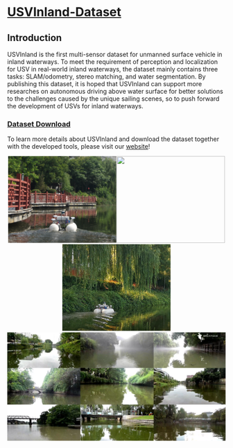 # [USVInland-Dataset](https://www.orca-tech.cn/datasets.html)

## Introduction

USVInland is the first multi-sensor dataset for unmanned surface vehicle in inland waterways. To meet the requirement of perception and localization for USV in real-world inland waterways, the dataset mainly contains three tasks: SLAM/odometry, stereo matching, and water segmentation. By publishing this dataset, it is hoped that USVInland can support more researches on autonomous driving above water surface for better solutions to the challenges caused by the unique sailing scenes, so to push forward the development of USVs for inland waterways.

### [Dataset Download](https://www.orca-tech.cn/datasets.html)

To learn more details about USVInland and download the dataset together with the developed tools, please visit our [website](https://www.orca-tech.cn/datasets.html)!

<div align=center>
<a href="https://www.orca-tech.cn/datasets.html"><img src="https://github.com/ORCA-TECH/USVInland-Dataset/blob/main/Pictures/pic1.png" height="200" width="250"/><a href="https://www.orca-tech.cn/datasets.html"><img src="https://github.com/ORCA-TECH/USVInland-Dataset/blob/main/Pictures/pic2.png" width="250" height="200"/><a href="https://www.orca-tech.cn/datasets.html"><img src="https://github.com/ORCA-TECH/USVInland-Dataset/blob/main/Pictures/pic3.png" width="250" height="200"/>
</div>


<div align=center>
<a href="https://www.orca-tech.cn/datasets.html"><img src="https://github.com/ORCA-TECH/USVInland-Dataset/blob/main/Pictures/picture2.png" width="750"/>
</div>
